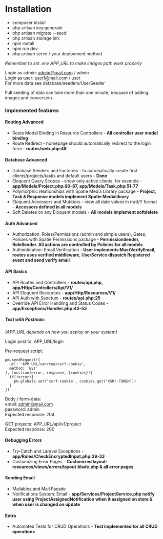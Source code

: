 <h1>Installation</h1>

- composer install
- php artisan key:generate
- php artisan migrate --seed
- php artisan storage:link
- npm install
- npm run dev
- php artisan serve / your deployment method

<i>Remember to set .env APP_URL to make images path work properly</i>

Login as admin: admin@mail.com / admin<br>
Login as user: user1@mail.com / user<br>
For more data see database/seeders/UserSeeder

Full seeding of data can take more than one minute, because of adding images and conversion.

<h3>Implemented features</h3>

<h4>Routing Advanced</h4>

- Route Model Binding in Resource Controllers - <b>All controller user model binding</b>
- Route Redirect - homepage should automatically redirect to the login form - <b>routes/web.php:48</b>

<h4>Database Advanced</h4>

- Database Seeders and Factories - to automatically create first clients/projects/tasks and default users - <b>Done</b>
- Eloquent Query Scopes - show only active clients, for example - <b>app/Models/Project.php:60-87, app/Models/Task.php:51-77</b>
- Polymorphic relationships with Spatie Media Library package - <b>Project, Task & Response models implement Spatie Medialibrary</b>
- Eloquent Accessors and Mutators - view all date values in m/d/Y format - <b>Accessors defined in all models</b>
- Soft Deletes on any Eloquent models - <b>All models implement softdelete</b>

<h4>Auth Advanced</h4>

- Authorization: Roles/Permissions (admin and simple users), Gates, Policies with Spatie Permissions package - <b>PermissionSeeder, RoleSeeder. All actions are controlled by Policies for all models</b>
- Authentication: Email Verification - <b>User implements MustVerifyEmail, routes uses verified middleware, UserService dispatch Registered event and send verify email</b>

<h4>API Basics</h4>

- API Routes and Controllers - <b>routes/api.php, app/Http/Controllers/Api/V1/</b>
- API Eloquent Resources - <b>app/Http/Resources/V1/</b>
- API Auth with Sanctum - <b>routes/api.php:25</b>
- Override API Error Handling and Status Codes - <b>app/Exceptions/Handler.php:43-53</b> 

<h5>Test with Postman:</h5>

<i>(APP_URL depends on how you deploy on your system)</i>

Login post to: APP_URL/login

Pre-request script:

    pm.sendRequest({
      url: 'APP_URL/sanctum/csrf-cookie',
      method: 'GET'
    }, function(error, response, {cookies}){
      if(!error){
        pm.globals.set('xsrf-cookie', cookies.get('XSRF-TOKEN'))
      }
    })

Body / form-data:<br>
email: admin@mail.com<br>
password: admin<br>
Expected response: 204

GET projects: APP_URL/api/v1/project<br>
Expected response: 200

<h4>Debugging Errors</h4>

- Try-Catch and Laravel Exceptions - <b>app/Rules/CheckEncryptedInput.php:29-33</b>
- Customizing Error Pages - <b>Customized layout: resources/views/errors/layout.blade.php & all error pages</b>

<h4>Sending Email</h4>

- Mailables and Mail Facade
- Notifications System: Email - <b>app/Services/ProjectService.php notify user using ProjectAssignedNotification when it assigned on store & when user is changed on update</b>

<h4>Extra</h4>

- Automated Tests for CRUD Operations - <b>Test implemented for all CRUD operations</b>